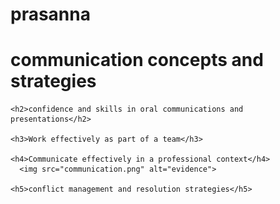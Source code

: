 # prasanna
<html>
  <head>
    <title>heading</title>
  </head>
   <body>
    <h1>communication concepts and strategies </h1>
    
    <h2>confidence and skills in oral communications and presentations</h2>
    
    <h3>Work effectively as part of a team</h3>
    
    <h4>Communicate effectively in a professional context</h4>
      <img src="communication.png" alt="evidence">
    
    <h5>conflict management and resolution strategies</h5>
  </body>
  </html>
  
